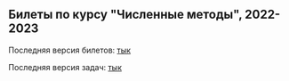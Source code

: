 ## Билеты по курсу "Численные методы", 2022-2023

Последняя версия билетов: [тык](tickets.pdf)

Последняя версия задач: [тык](tasks.pdf)
